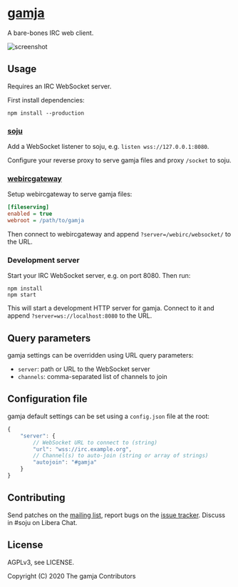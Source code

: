 # [gamja]

A bare-bones IRC web client.

![screenshot](https://l.sr.ht/7Npm.png)

## Usage

Requires an IRC WebSocket server.

First install dependencies:

    npm install --production

### [soju]

Add a WebSocket listener to soju, e.g. `listen wss://127.0.0.1:8080`.

Configure your reverse proxy to serve gamja files and proxy `/socket` to soju.

### [webircgateway]

Setup webircgateway to serve gamja files:

```ini
[fileserving]
enabled = true
webroot = /path/to/gamja
```

Then connect to webircgateway and append `?server=/webirc/websocket/` to the
URL.

### Development server

Start your IRC WebSocket server, e.g. on port 8080. Then run:

    npm install
    npm start

This will start a development HTTP server for gamja. Connect to it and append
`?server=ws://localhost:8080` to the URL.

## Query parameters

gamja settings can be overridden using URL query parameters:

- `server`: path or URL to the WebSocket server
- `channels`: comma-separated list of channels to join

## Configuration file

gamja default settings can be set using a `config.json` file at the root:

```js
{
	"server": {
		// WebSocket URL to connect to (string)
		"url": "wss://irc.example.org",
		// Channel(s) to auto-join (string or array of strings)
		"autojoin": "#gamja"
	}
}
```

## Contributing

Send patches on the [mailing list], report bugs on the [issue tracker]. Discuss
in #soju on Libera Chat.

## License

AGPLv3, see LICENSE.

Copyright (C) 2020 The gamja Contributors

[gamja]: https://sr.ht/~emersion/gamja/
[soju]: https://soju.im
[webircgateway]: https://github.com/kiwiirc/webircgateway
[mailing list]: https://lists.sr.ht/~emersion/public-inbox
[issue tracker]: https://todo.sr.ht/~emersion/gamja
